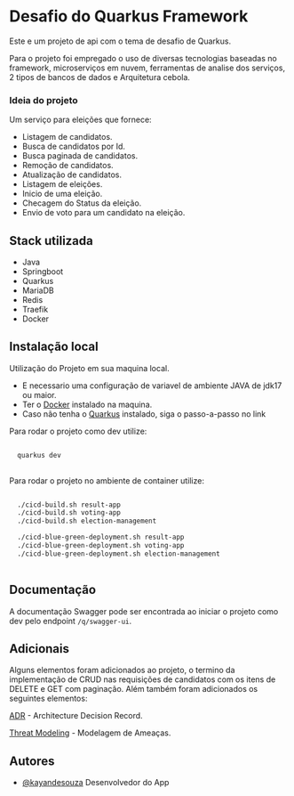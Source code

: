 # Desafio do Quarkus Framework

Este e um projeto de api com o tema de desafio de Quarkus.

Para o projeto foi empregado o uso de diversas tecnologias baseadas no framework, microserviços em nuvem, ferramentas de analise dos serviços, 2 tipos de bancos de dados e Arquitetura cebola. 

### Ideia do projeto

Um serviço para eleições que fornece:
- Listagem de candidatos.
- Busca de candidatos por Id.
- Busca paginada de candidatos.
- Remoção de candidatos.
- Atualização de candidatos.
- Listagem de eleições.
- Inicio de uma eleição.
- Checagem do Status da eleição.
- Envio de voto para um candidato na eleição.
## Stack utilizada

- Java
- Springboot
- Quarkus
- MariaDB
- Redis
- Traefik
- Docker


## Instalação local

Utilização do Projeto em sua maquina local.

- E necessario uma configuração de variavel de ambiente JAVA de jdk17 ou maior.
- Ter o [Docker](https://www.docker.com/products/docker-desktop/) instalado na maquina.
- Caso não tenha o [Quarkus](https://pt.quarkus.io/get-started/) instalado, siga o passo-a-passo no link


Para rodar o projeto como dev utilize:
```bash

  quarkus dev
  
```

Para rodar o projeto no ambiente de container utilize:
```bash

  ./cicd-build.sh result-app
  ./cicd-build.sh voting-app
  ./cicd-build.sh election-management

  ./cicd-blue-green-deployment.sh result-app
  ./cicd-blue-green-deployment.sh voting-app
  ./cicd-blue-green-deployment.sh election-management
  
```
## Documentação

A documentação Swagger pode ser encontrada ao iniciar o projeto como dev pelo endpoint `/q/swagger-ui`.


## Adicionais

Alguns elementos foram adicionados ao projeto, o termino da implementação de CRUD nas requisições de candidatos com os itens de DELETE e GET com paginação. 
Além também foram adicionados os seguintes elementos:

[ADR](https://github.com/KayandeSouzaPereira/desafio-dio-quarkus/blob/e51a2b0b0ab81c527ab6bfc7f78dbe678093ac09/ADR-Desafio-Dio-Quarks.pdf) - Architecture Decision Record. 

[Threat Modeling](https://github.com/KayandeSouzaPereira/desafio-dio-quarkus/blob/e51a2b0b0ab81c527ab6bfc7f78dbe678093ac09/Modelagem-de-Ameacas.pdf) - Modelagem de Ameaças.
## Autores

- [@kayandesouza](https://github.com/KayandeSouzaPereira) Desenvolvedor do App

